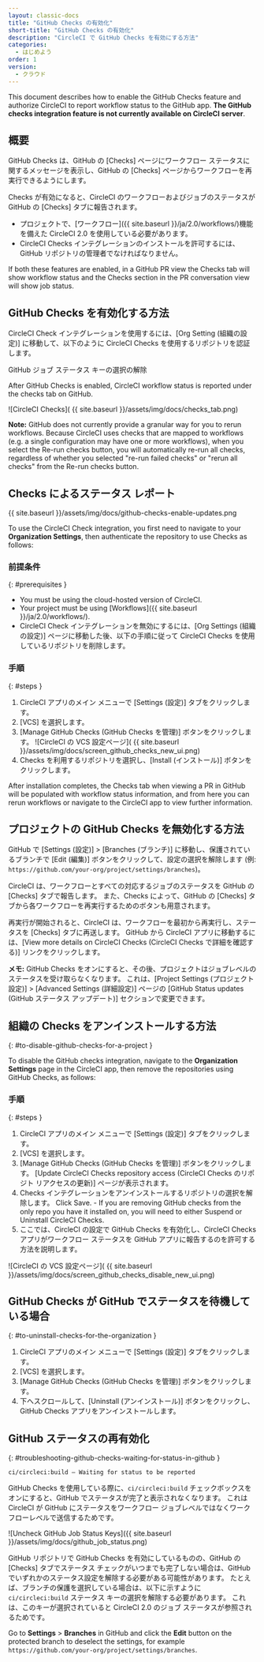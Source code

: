 ```yaml
---
layout: classic-docs
title: "GitHub Checks の有効化"
short-title: "GitHub Checks の有効化"
description: "CircleCI で GitHub Checks を有効にする方法"
categories:
  - はじめよう
order: 1
version:
  - クラウド
---
```


This document describes how to enable the GitHub Checks feature and authorize CircleCI to report workflow status to the GitHub app. **The GitHub checks integration feature is not currently available on CircleCI server**.

## 概要
GitHub Checks は、GitHub の [Checks] ページにワークフロー ステータスに関するメッセージを表示し、GitHub の [Checks] ページからワークフローを再実行できるようにします。

Checks が有効になると、CircleCI のワークフローおよびジョブのステータスが GitHub の [Checks] タブに報告されます。

* プロジェクトで、[ワークフロー]({{ site.baseurl }}/ja/2.0/workflows/)機能を備えた CircleCI 2.0 を使用している必要があります。
* CircleCI Checks インテグレーションのインストールを許可するには、GitHub リポジトリの管理者でなければなりません。

If both these features are enabled, in a GitHub PR view the Checks tab will show workflow status and the Checks section in the PR conversation view will show job status.

## GitHub Checks を有効化する方法
CircleCI Check インテグレーションを使用するには、[Org Setting (組織の設定)] に移動して、以下のように CircleCI Checks を使用するリポジトリを認証します。

GitHub ジョブ ステータス キーの選択の解除

After GitHub Checks is enabled, CircleCI workflow status is reported under the checks tab on GitHub.

![CircleCI Checks]( {{ site.baseurl }}/assets/img/docs/checks_tab.png)

**Note:** GitHub does not currently provide a granular way for you to rerun workflows. Because CircleCI uses checks that are mapped to workflows (e.g. a single configuration may have one or more workflows), when you select the Re-run checks button, you will automatically re-run all checks, regardless of whether you selected "re-run failed checks" or "rerun all checks" from the Re-run checks button.

## Checks によるステータス レポート
{{ site.baseurl }}/assets/img/docs/github-checks-enable-updates.png

To use the CircleCI Check integration, you first need to navigate to your **Organization Settings**, then authenticate the repository to use Checks as follows:

### 前提条件
{: #prerequisites }

- You must be using the cloud-hosted version of CircleCI.
- Your project must be using [Workflows]({{ site.baseurl }}/ja/2.0/workflows/).
- CircleCI Check インテグレーションを無効にするには、[Org Settings (組織の設定)] ページに移動した後、以下の手順に従って CircleCI Checks を使用しているリポジトリを削除します。

### 手順
{: #steps }

1. CircleCI アプリのメイン メニューで [Settings (設定)] タブをクリックします。
2. [VCS] を選択します。
3. [Manage GitHub Checks (GitHub Checks を管理)] ボタンをクリックします。    ![CircleCI の VCS 設定ページ]( {{ site.baseurl }}/assets/img/docs/screen_github_checks_new_ui.png)
4. Checks を利用するリポジトリを選択し、[Install (インストール)] ボタンをクリックします。

After installation completes, the Checks tab when viewing a PR in GitHub will be populated with workflow status information, and from here you can rerun workflows or navigate to the CircleCI app to view further information.

## プロジェクトの GitHub Checks を無効化する方法
GitHub で [Settings (設定)] > [Branches (ブランチ)] に移動し、保護されているブランチで [Edit (編集)] ボタンをクリックして、設定の選択を解除します (例: `https://github.com/your-org/project/settings/branches`)。

CircleCI は、ワークフローとすべての対応するジョブのステータスを GitHub の [Checks] タブで報告します。 また、Checks によって、GitHub の [Checks] タブから各ワークフローを再実行するためのボタンも用意されます。

再実行が開始されると、CircleCI は、ワークフローを最初から再実行し、ステータスを [Checks] タブに再送します。 GitHub から CircleCI アプリに移動するには、[View more details on CircleCI Checks (CircleCI Checks で詳細を確認する)] リンクをクリックします。

**メモ:** GitHub Checks をオンにすると、その後、プロジェクトはジョブレベルのステータスを受け取らなくなります。 これは、[Project Settings (プロジェクト設定)] > [Advanced Settings (詳細設定)] ページの [GitHub Status updates (GitHub ステータス アップデート)] セクションで変更できます。

## 組織の Checks をアンインストールする方法
{: #to-disable-github-checks-for-a-project }

To disable the GitHub checks integration, navigate to the **Organization Settings** page in the CircleCI app, then remove the repositories using GitHub Checks, as follows:

### 手順
{: #steps }

1. CircleCI アプリのメイン メニューで [Settings (設定)] タブをクリックします。
2. [VCS] を選択します。
3. [Manage GitHub Checks (GitHub Checks を管理)] ボタンをクリックします。 [Update CircleCI Checks repository access (CircleCI Checks のリポジト リアクセスの更新)] ページが表示されます。
4. Checks インテグレーションをアンインストールするリポジトリの選択を解除します。 Click Save. - If you are removing GitHub checks from the only repo you have it installed on, you will need to either Suspend or Uninstall CircleCI Checks.
5. ここでは、CircleCI の設定で GitHub Checks を有効化し、CircleCI Checks アプリがワークフロー ステータスを GitHub アプリに報告するのを許可する方法を説明します。

![CircleCI の VCS 設定ページ]( {{ site.baseurl }}/assets/img/docs/screen_github_checks_disable_new_ui.png)

## GitHub Checks が GitHub でステータスを待機している場合
{: #to-uninstall-checks-for-the-organization }

1. CircleCI アプリのメイン メニューで [Settings (設定)] タブをクリックします。
2. [VCS] を選択します。
3. [Manage GitHub Checks (GitHub Checks を管理)] ボタンをクリックします。
4. 下へスクロールして、[Uninstall (アンインストール)] ボタンをクリックし、GitHub Checks アプリをアンインストールします。


## GitHub ステータスの再有効化
{: #troubleshooting-github-checks-waiting-for-status-in-github }

`ci/circleci:build — Waiting for status to be reported`

GitHub Checks を使用している際に、`ci/circleci:build` チェックボックスをオンにすると、GitHub でステータスが完了と表示されなくなります。 これは CircleCI が GitHub にステータスをワークフロー ジョブレベルではなくワークフローレベルで送信するためです。

![Uncheck GitHub Job Status Keys]({{ site.baseurl }}/assets/img/docs/github_job_status.png)

GitHub リポジトリで GitHub Checks を有効にしているものの、GitHub の [Checks] タブでステータス チェックがいつまでも完了しない場合は、GitHub でいずれかのステータス設定を解除する必要がある可能性があります。 たとえば、ブランチの保護を選択している場合は、以下に示すように `ci/circleci:build` ステータス キーの選択を解除する必要があります。 これは、このキーが選択されていると CircleCI 2.0 のジョブ ステータスが参照されるためです。

Go to **Settings** > **Branches** in GitHub and click the **Edit** button on the protected branch to deselect the settings, for example `https://github.com/your-org/project/settings/branches`.

